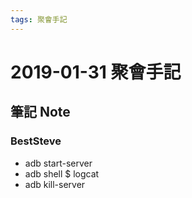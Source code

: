 ```yaml
---
tags: 聚會手記
---
```


2019-01-31 聚會手記
===

筆記 Note
---

### BestSteve
- adb start-server
- adb shell
$ logcat
- adb kill-server
